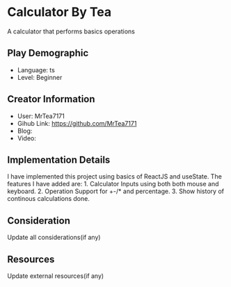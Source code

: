 # Calculator By Tea

A calculator that performs basics operations

## Play Demographic

- Language: ts
- Level: Beginner

## Creator Information

- User: MrTea7171
- Gihub Link: https://github.com/MrTea7171
- Blog:
- Video:

## Implementation Details

I have implemented this project using basics of ReactJS and useState.
The features I have added are: 1. Calculator Inputs using both both mouse and keyboard. 2. Operation Support for +-/\* and percentage. 3. Show history of continous calculations done.

## Consideration

Update all considerations(if any)

## Resources

Update external resources(if any)

